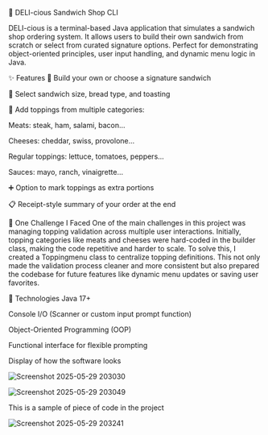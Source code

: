 🥪 DELI-cious Sandwich Shop CLI



DELI-cious is a terminal-based Java application that simulates a sandwich shop ordering system. It allows users to build their own sandwich from scratch or select from curated signature options. Perfect for demonstrating object-oriented principles, user input handling, and dynamic menu logic in Java.

✨ Features
🥪 Build your own or choose a signature sandwich

📏 Select sandwich size, bread type, and toasting

🍖 Add toppings from multiple categories:

Meats: steak, ham, salami, bacon...

Cheeses: cheddar, swiss, provolone...

Regular toppings: lettuce, tomatoes, peppers...

Sauces: mayo, ranch, vinaigrette...

➕ Option to mark toppings as extra portions

📋 Receipt-style summary of your order at the end

🧠 One Challenge I Faced
One of the main challenges in this project was managing topping validation across multiple user interactions. Initially, topping categories like meats and cheeses were hard-coded in the builder class, making the code repetitive and harder to scale. To solve this, I created a Toppingmenu class to centralize topping definitions. This not only made the validation process cleaner and more consistent but also prepared the codebase for future features like dynamic menu updates or saving user favorites.

🔧 Technologies
Java 17+

Console I/O (Scanner or custom input prompt function)

Object-Oriented Programming (OOP)

Functional interface for flexible prompting


Display of how the software looks

![Screenshot 2025-05-29 203030](https://github.com/user-attachments/assets/5797ac0c-4431-454e-b0a6-787b9cc686aa)


![Screenshot 2025-05-29 203049](https://github.com/user-attachments/assets/74c525e4-022a-42ea-87c3-6bfc3f7fcbbd)

This is a sample of piece of code in the project

![Screenshot 2025-05-29 203241](https://github.com/user-attachments/assets/aeadf8be-6c69-438d-ab26-a30536d420fb)






